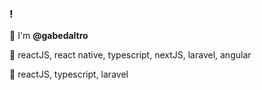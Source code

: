 ### <Welcome />!
<p>👋 I'm <strong>@gabedaltro</strong></p>
<p>👀 reactJS, react native, typescript, nextJS, laravel, angular</p>
<p>💞️ reactJS, typescript, laravel</p>


<p align="center><img src="https://pngimg.com/uploads/simpsons/simpsons_PNG8.png" alt="homer-simpsons" height="600"></p>
